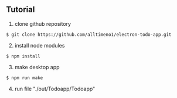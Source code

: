 ## Tutorial

1. clone github repository
```
$ git clone https://github.com/alltimeno1/electron-todo-app.git
```
2. install node modules
```
$ npm install
```
3. make desktop app
```
$ npm run make
```
4. run file "./out/Todoapp/Todoapp"
